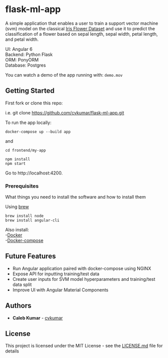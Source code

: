 # flask-ml-app

A simple application that enables a user to train a support vector machine (svm) model on 
the classical [Iris Flower Dataset](https://archive.ics.uci.edu/ml/datasets/iris) and use it to predict the classification of a flower based on sepal length, sepal width, petal length, and petal width.

UI: Angular 6 <br />
Backend: Python Flask <br />
ORM: PonyORM <br />
Database: Postgres

You can watch a demo of the app running with:
`demo.mov`

## Getting Started

First fork or clone this repo:

i.e. git clone https://github.com/cvkumar/flask-ml-app.git


To run the app locally:

```
docker-compose up --build app
```
and
```
cd frontend/my-app

npm install
npm start
```

Go to http://localhost:4200.


### Prerequisites

What things you need to install the software and how to install them

Using [brew](https://brew.sh/)
```
brew install node
brew install angular-cli
```
Also install: <br />
-[Docker](https://docs.docker.com/install/) <br />
-[Docker-compose](https://docs.docker.com/compose/install/)

## Future Features

- Run Angular application paired with docker-compose using NGINX
- Expose API for inputting training/test data
- Create user inputs for SVM model hyperparameters and training/test data split 
- Improve UI with Angular Material Components

## Authors

* **Caleb Kumar** - [cvkumar](https://github.com/cvkumar)


## License

This project is licensed under the MIT License - see the [LICENSE.md](LICENSE.md) file for details

